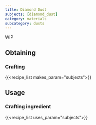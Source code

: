 ```yaml
---
title: Diamond Dust
subjects: [diamond_dust]
category: materials
subcategory: dusts
---
```


WIP

Obtaining
---------

### Crafting
{{<recipe_list makes_param="subjects">}}


Usage
-----

### Crafting ingredient
{{<recipe_list uses_param="subjects">}}
